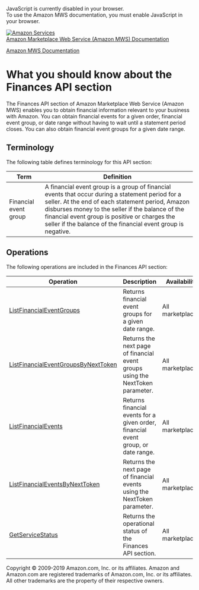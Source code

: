 <div id="MWSDX_noscript">

JavaScript is currently disabled in your browser.  
To use the Amazon MWS documentation, you must enable JavaScript in your
browser.

</div>

<div id="MWSDX_divtop">

[![Amazon
Services](https://images-na.ssl-images-amazon.com/images/G/08/mwsportal/fr_FR/amazonservices.gif
"Amazon Services")](http://services.amazon.fr)  
<span id="MWSDX_titlebar">[Amazon Marketplace Web Service (Amazon MWS)
Documentation](https://developer.amazonservices.fr/gp/mws/docs.html)</span>

</div>

<div id="MWSDX_divbottom">

<div id="MWSDX_divleft">

<div id="MWSDX_toc">

</div>

</div>

<div id="MWSDX_divright">

<div id="MWSDX_content">

<span id="MWSDX_breadcrumbs">[Amazon MWS
Documentation](https://developer.amazonservices.fr/gp/mws/docs.html)</span>

<div id="Finances_Overview" class="nested0">

# What you should know about the Finances API section

<div class="body">

The <span class="ph">Finances API section</span> of
<span class="ph">Amazon Marketplace Web Service (Amazon MWS)</span>
enables you to obtain financial information relevant to your business
with Amazon. You can obtain financial events for a given order,
financial event group, or date range without having to wait until a
statement period closes. You can also obtain financial event groups for
a given date range.

</div>

<div id="Terminology" class="topic nested1">

## Terminology

<div class="body">

The following table defines terminology for this API section:

<div class="tablenoborder">

| Term                                                        | Definition                                                                                                                                                                                                                                                                                                                 |
| ----------------------------------------------------------- | -------------------------------------------------------------------------------------------------------------------------------------------------------------------------------------------------------------------------------------------------------------------------------------------------------------------------- |
| <span class="keyword parmname">Financial event group</span> | A financial event group is a group of financial events that occur during a statement period for a seller. At the end of each statement period, Amazon disburses money to the seller if the balance of the financial event group is positive or charges the seller if the balance of the financial event group is negative. |

</div>

</div>

</div>

<div id="Operations" class="topic nested1">

## Operations

<div class="body">

The following operations are included in the <span class="ph">Finances
API section</span>:

<div class="tablenoborder">

| Operation                                                                                                                                                                 | Description                                                                                                                                  | Availability                              |
| ------------------------------------------------------------------------------------------------------------------------------------------------------------------------- | -------------------------------------------------------------------------------------------------------------------------------------------- | ----------------------------------------- |
| [ListFinancialEventGroups](Finances_ListFinancialEventGroups.md "Returns financial event groups for a given date range.")                                               | <span class="ph">Returns financial event groups for a given date range.</span>                                                               | <span class="ph">All marketplaces.</span> |
| [ListFinancialEventGroupsByNextToken](Finances_ListFinancialEventGroupsByNextToken.md "Returns the next page of financial event groups using the NextToken parameter.") | <span class="ph">Returns the next page of financial event groups using the <span class="keyword parmname">NextToken</span> parameter.</span> | <span class="ph">All marketplaces.</span> |
| [ListFinancialEvents](Finances_ListFinancialEvents.md "Returns financial events for a given order, financial event group, or date range.")                              | <span class="ph">Returns financial events for a given order, financial event group, or date range.</span>                                    | <span class="ph">All marketplaces.</span> |
| [ListFinancialEventsByNextToken](Finances_ListFinancialEventsByNextToken.md "Returns the next page of financial events using the NextToken parameter.")                 | <span class="ph">Returns the next page of financial events using the <span class="keyword parmname">NextToken</span> parameter.</span>       | <span class="ph">All marketplaces.</span> |
| [GetServiceStatus](Finances_GetServiceStatus.md "Returns the operational status of the Finances API section.")                                                          | <span class="ph">Returns the operational status of the <span class="ph">Finances API section</span>.</span>                                  | <span class="ph">All marketplaces.</span> |

</div>

</div>

</div>

</div>

<div id="MWSDX_footer">

Copyright © 2009-2019 Amazon.com, Inc. or its affiliates. Amazon and
Amazon.com are registered trademarks of Amazon.com, Inc. or its
affiliates. All other trademarks are the property of their respective
owners.

</div>

</div>

</div>

<div style="clear: both;">

</div>

</div>
